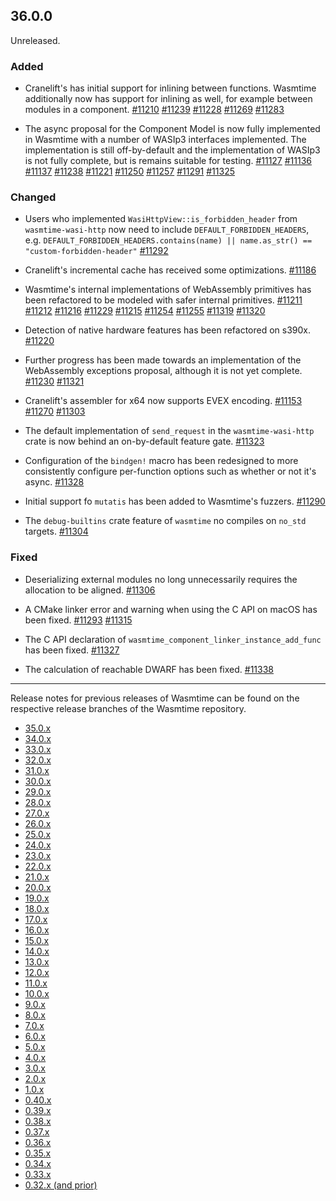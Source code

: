 ## 36.0.0

Unreleased.

### Added

* Cranelift's has initial support for inlining between functions. Wasmtime
  additionally now has support for inlining as well, for example between modules
  in a component.
  [#11210](https://github.com/bytecodealliance/wasmtime/pull/11210)
  [#11239](https://github.com/bytecodealliance/wasmtime/pull/11239)
  [#11228](https://github.com/bytecodealliance/wasmtime/pull/11228)
  [#11269](https://github.com/bytecodealliance/wasmtime/pull/11269)
  [#11283](https://github.com/bytecodealliance/wasmtime/pull/11283)

* The async proposal for the Component Model is now fully implemented in
  Wasmtime with a number of WASIp3 interfaces implemented. The implementation
  is still off-by-default and the implementation of WASIp3 is not fully
  complete, but is remains suitable for testing.
  [#11127](https://github.com/bytecodealliance/wasmtime/pull/11127)
  [#11136](https://github.com/bytecodealliance/wasmtime/pull/11136)
  [#11137](https://github.com/bytecodealliance/wasmtime/pull/11137)
  [#11238](https://github.com/bytecodealliance/wasmtime/pull/11238)
  [#11221](https://github.com/bytecodealliance/wasmtime/pull/11221)
  [#11250](https://github.com/bytecodealliance/wasmtime/pull/11250)
  [#11257](https://github.com/bytecodealliance/wasmtime/pull/11257)
  [#11291](https://github.com/bytecodealliance/wasmtime/pull/11291)
  [#11325](https://github.com/bytecodealliance/wasmtime/pull/11325)

### Changed

* Users who implemented `WasiHttpView::is_forbidden_header` from
  `wasmtime-wasi-http` now need to include `DEFAULT_FORBIDDEN_HEADERS`, e.g.
  `DEFAULT_FORBIDDEN_HEADERS.contains(name) || name.as_str() ==
  "custom-forbidden-header"`
  [#11292](https://github.com/bytecodealliance/wasmtime/pull/11292)

* Cranelift's incremental cache has received some optimizations.
  [#11186](https://github.com/bytecodealliance/wasmtime/pull/11186)

* Wasmtime's internal implementations of WebAssembly primitives has been
  refactored to be modeled with safer internal primitives.
  [#11211](https://github.com/bytecodealliance/wasmtime/pull/11211)
  [#11212](https://github.com/bytecodealliance/wasmtime/pull/11212)
  [#11216](https://github.com/bytecodealliance/wasmtime/pull/11216)
  [#11229](https://github.com/bytecodealliance/wasmtime/pull/11229)
  [#11215](https://github.com/bytecodealliance/wasmtime/pull/11215)
  [#11254](https://github.com/bytecodealliance/wasmtime/pull/11254)
  [#11255](https://github.com/bytecodealliance/wasmtime/pull/11255)
  [#11319](https://github.com/bytecodealliance/wasmtime/pull/11319)
  [#11320](https://github.com/bytecodealliance/wasmtime/pull/11320)

* Detection of native hardware features has been refactored on s390x.
  [#11220](https://github.com/bytecodealliance/wasmtime/pull/11220)

* Further progress has been made towards an implementation of the WebAssembly
  exceptions proposal, although it is not yet complete.
  [#11230](https://github.com/bytecodealliance/wasmtime/pull/11230)
  [#11321](https://github.com/bytecodealliance/wasmtime/pull/11321)

* Cranelift's assembler for x64 now supports EVEX encoding.
  [#11153](https://github.com/bytecodealliance/wasmtime/pull/11153)
  [#11270](https://github.com/bytecodealliance/wasmtime/pull/11270)
  [#11303](https://github.com/bytecodealliance/wasmtime/pull/11303)

* The default implementation of `send_request` in the `wasmtime-wasi-http` crate
  is now behind an on-by-default feature gate.
  [#11323](https://github.com/bytecodealliance/wasmtime/pull/11323)

* Configuration of the `bindgen!` macro has been redesigned to more consistently
  configure per-function options such as whether or not it's async.
  [#11328](https://github.com/bytecodealliance/wasmtime/pull/11328)

* Initial support fo `mutatis` has been added to Wasmtime's fuzzers.
  [#11290](https://github.com/bytecodealliance/wasmtime/pull/11290)

* The `debug-builtins` crate feature of `wasmtime` no compiles on `no_std`
  targets.
  [#11304](https://github.com/bytecodealliance/wasmtime/pull/11304)

### Fixed

* Deserializing external modules no long unnecessarily requires the allocation
  to be aligned.
  [#11306](https://github.com/bytecodealliance/wasmtime/pull/11306)

* A CMake linker error and warning when using the C API on macOS has been fixed.
  [#11293](https://github.com/bytecodealliance/wasmtime/pull/11293)
  [#11315](https://github.com/bytecodealliance/wasmtime/pull/11315)

* The C API declaration of `wasmtime_component_linker_instance_add_func` has
  been fixed.
  [#11327](https://github.com/bytecodealliance/wasmtime/pull/11327)

* The calculation of reachable DWARF has been fixed.
  [#11338](https://github.com/bytecodealliance/wasmtime/pull/11338)

--------------------------------------------------------------------------------

Release notes for previous releases of Wasmtime can be found on the respective
release branches of the Wasmtime repository.

<!-- ARCHIVE_START -->
* [35.0.x](https://github.com/bytecodealliance/wasmtime/blob/release-35.0.0/RELEASES.md)
* [34.0.x](https://github.com/bytecodealliance/wasmtime/blob/release-34.0.0/RELEASES.md)
* [33.0.x](https://github.com/bytecodealliance/wasmtime/blob/release-33.0.0/RELEASES.md)
* [32.0.x](https://github.com/bytecodealliance/wasmtime/blob/release-32.0.0/RELEASES.md)
* [31.0.x](https://github.com/bytecodealliance/wasmtime/blob/release-31.0.0/RELEASES.md)
* [30.0.x](https://github.com/bytecodealliance/wasmtime/blob/release-30.0.0/RELEASES.md)
* [29.0.x](https://github.com/bytecodealliance/wasmtime/blob/release-29.0.0/RELEASES.md)
* [28.0.x](https://github.com/bytecodealliance/wasmtime/blob/release-28.0.0/RELEASES.md)
* [27.0.x](https://github.com/bytecodealliance/wasmtime/blob/release-27.0.0/RELEASES.md)
* [26.0.x](https://github.com/bytecodealliance/wasmtime/blob/release-26.0.0/RELEASES.md)
* [25.0.x](https://github.com/bytecodealliance/wasmtime/blob/release-25.0.0/RELEASES.md)
* [24.0.x](https://github.com/bytecodealliance/wasmtime/blob/release-24.0.0/RELEASES.md)
* [23.0.x](https://github.com/bytecodealliance/wasmtime/blob/release-23.0.0/RELEASES.md)
* [22.0.x](https://github.com/bytecodealliance/wasmtime/blob/release-22.0.0/RELEASES.md)
* [21.0.x](https://github.com/bytecodealliance/wasmtime/blob/release-21.0.0/RELEASES.md)
* [20.0.x](https://github.com/bytecodealliance/wasmtime/blob/release-20.0.0/RELEASES.md)
* [19.0.x](https://github.com/bytecodealliance/wasmtime/blob/release-19.0.0/RELEASES.md)
* [18.0.x](https://github.com/bytecodealliance/wasmtime/blob/release-18.0.0/RELEASES.md)
* [17.0.x](https://github.com/bytecodealliance/wasmtime/blob/release-17.0.0/RELEASES.md)
* [16.0.x](https://github.com/bytecodealliance/wasmtime/blob/release-16.0.0/RELEASES.md)
* [15.0.x](https://github.com/bytecodealliance/wasmtime/blob/release-15.0.0/RELEASES.md)
* [14.0.x](https://github.com/bytecodealliance/wasmtime/blob/release-14.0.0/RELEASES.md)
* [13.0.x](https://github.com/bytecodealliance/wasmtime/blob/release-13.0.0/RELEASES.md)
* [12.0.x](https://github.com/bytecodealliance/wasmtime/blob/release-12.0.0/RELEASES.md)
* [11.0.x](https://github.com/bytecodealliance/wasmtime/blob/release-11.0.0/RELEASES.md)
* [10.0.x](https://github.com/bytecodealliance/wasmtime/blob/release-10.0.0/RELEASES.md)
* [9.0.x](https://github.com/bytecodealliance/wasmtime/blob/release-9.0.0/RELEASES.md)
* [8.0.x](https://github.com/bytecodealliance/wasmtime/blob/release-8.0.0/RELEASES.md)
* [7.0.x](https://github.com/bytecodealliance/wasmtime/blob/release-7.0.0/RELEASES.md)
* [6.0.x](https://github.com/bytecodealliance/wasmtime/blob/release-6.0.0/RELEASES.md)
* [5.0.x](https://github.com/bytecodealliance/wasmtime/blob/release-5.0.0/RELEASES.md)
* [4.0.x](https://github.com/bytecodealliance/wasmtime/blob/release-4.0.0/RELEASES.md)
* [3.0.x](https://github.com/bytecodealliance/wasmtime/blob/release-3.0.0/RELEASES.md)
* [2.0.x](https://github.com/bytecodealliance/wasmtime/blob/release-2.0.0/RELEASES.md)
* [1.0.x](https://github.com/bytecodealliance/wasmtime/blob/release-1.0.0/RELEASES.md)
* [0.40.x](https://github.com/bytecodealliance/wasmtime/blob/release-0.40.0/RELEASES.md)
* [0.39.x](https://github.com/bytecodealliance/wasmtime/blob/release-0.39.0/RELEASES.md)
* [0.38.x](https://github.com/bytecodealliance/wasmtime/blob/release-0.38.0/RELEASES.md)
* [0.37.x](https://github.com/bytecodealliance/wasmtime/blob/release-0.37.0/RELEASES.md)
* [0.36.x](https://github.com/bytecodealliance/wasmtime/blob/release-0.36.0/RELEASES.md)
* [0.35.x](https://github.com/bytecodealliance/wasmtime/blob/release-0.35.0/RELEASES.md)
* [0.34.x](https://github.com/bytecodealliance/wasmtime/blob/release-0.34.0/RELEASES.md)
* [0.33.x](https://github.com/bytecodealliance/wasmtime/blob/release-0.33.0/RELEASES.md)
* [0.32.x (and prior)](https://github.com/bytecodealliance/wasmtime/blob/release-0.32.0/RELEASES.md)
